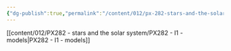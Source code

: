 ```yaml
---
{"dg-publish":true,"permalink":"/content/012/px-282-stars-and-the-solar-system/i-planetary-motion/","noteIcon":"1","created":"2025-01-10T16:38:52.202+00:00","updated":"2025-01-10T16:49:16.280+00:00"}
---
```


[[content/012/PX282 - stars and the solar system/PX282 - I1 - models\|PX282 - I1 - models]]
